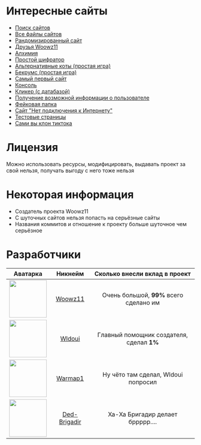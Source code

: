 # Интересные сайты

* [Поиск сайтов](https://woowz11.github.io/woowzsite/quaere.html) 
* [Все файлы сайтов](https://woowz11.github.io/woowzsite/woowzsite_files.html) 
* [Рандомизированный сайт](https://woowz11.github.io/woowzsite/random.html) 
* [Друзья Woowz11](https://woowz11.github.io/woowzsite/woowz_friends_tierlist.html) 
* [Алхимия](https://woowz11.github.io/woowzsite/alchemy.html) 
* [Простой шифратор](https://woowz11.github.io/woowzsite/text-scripts.html) 
* [Альтернативные коты (простая игра)](https://woowz11.github.io/woowzsite/alternative-cats.html)
* [Бекрумс (простая игра)](https://woowz11.github.io/woowzsite/woowzbackrooms.html)  
* [Самый первый сайт](https://woowz11.github.io/woowzsite/site_woowz11.html)
* [Консоль](https://woowz11.github.io/woowzsite/console.html) 
* [Кликер (с датабазой)](https://woowz11.github.io/woowzsite/clicker-databasetest.html) 
* [Получение возможной информации о пользователе](https://woowz11.github.io/woowzsite/deonon.html) 
* [Фейковая папка](https://woowz11.github.io/woowzsite/real-folder.html) 
* [Сайт "Нет подключения к Интернету"](https://woowz11.github.io/woowzsite/nointernet.html) 
* [Тестовые страницы](https://woowz11.github.io/woowzsite/systems_pages.html) 
* [Сами вы клон тиктока](https://woowz11.github.io/woowzsite/w.html) 

# Лицензия
Можно использовать ресурсы, модифицировать, выдавать проект за свой нельзя, получать выгоду с него тоже нельзя

# Некоторая информация
* Создатель проекта Woowz11
* С шуточных сайтов нельзя попасть на серьёзные сайты
* Названия коммитов и отношение к проекту больше шуточное чем серьёзное

# Разработчики
|                                           Аватарка                                       |                    Никнейм                    |       Сколько внесли вклад в проект       |
|:----------------------------------------------------------------------------------------:|:---------------------------------------------:|:-----------------------------------------:|
|<img src="https://avatars.githubusercontent.com/u/52042904?v=4"  width="100" height="100">|[Woowz11](https://github.com/Woowz11)          | Очень большой, **99%** всего сделано им   |
|<img src="https://avatars.githubusercontent.com/u/115502577?v=4" width="100" height="100">|[Wldoui](https://github.com/wldoui)            | Главный помощник создателя, сделал **1%** |
|<img src="https://avatars.githubusercontent.com/u/154255275?v=4" width="100" height="100">|[Warmap1](https://github.com/warmap1)          | Ну чёто там сделал, Wldoui попросил       |
|<img src="https://avatars.githubusercontent.com/u/61869286?v=4"  width="100" height="100">|[Ded-Brigadir](https://github.com/Ded-Brigadir)| Ха-Ха Бригадир делает бррррр....          |